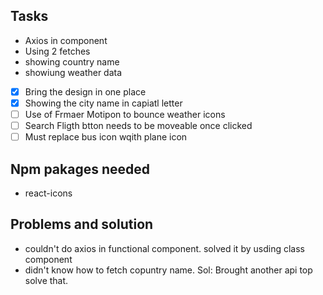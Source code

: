 ## Tasks

- Axios in component
- Using 2 fetches
- showing country name
- showiung weather data
- [x] Bring the design in one place
- [x] Showing the city name in capiatl letter
- [ ] Use of Frmaer Motipon to bounce weather icons
- [ ] Search Fligth btton needs to be moveable once clicked
- [ ] Must replace bus icon wqith plane icon

## Npm pakages needed

- react-icons

## Problems and solution

- couldn't do axios in functional component. solved it by usding class component
- didn't know how to fetch copuntry name. Sol: Brought another api top solve that.
